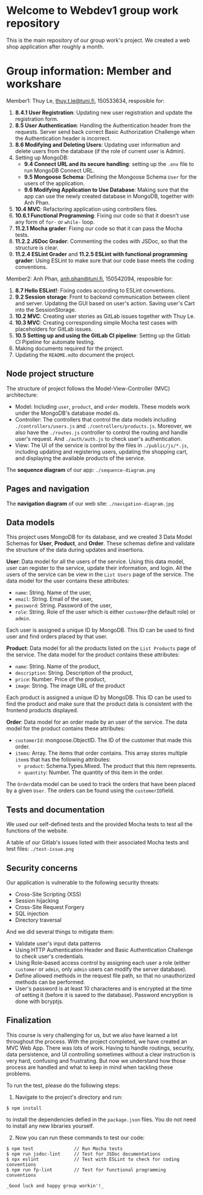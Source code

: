 # Welcome to Webdev1 group work repository

This is the main repository of our group work's project. We created a web shop application after roughly a month.

# Group information: Member and workshare

Member1:  Thuy Le, thuy.t.le@tuni.fi, 150533634, 
resposible for:
  1. **8.4.1 User Registration**: Updating new user registration and update the registration form.
  2. **8.5 User Authentication**: Handling the Authentication header from the requests. Server send back correct Basic Authorization Challenge when the Authentication header is incorrect.
  3. **8.6 Modifying and Deleting Users**: Updating user information and delete users from the database (if the role of current user is Admin).
  4. Setting up MongoDB:
     - **9.4 Connect URL and its secure handling**: setting up the `.env` file to run MongoDB Connect URL.
     - **9.5 Mongoose Schema**: Defining the Mongoose Schema `User` for the users of the application.
     - **9.6 Modifying Application to Use Database**: Making sure that the app can use the newly created database in MongoDB, together with Anh Phan.
  5. **10.4 MVC**: Refactoring application using controllers files.
  6. **10.6.1 Functional Programming**: Fixing our code so that it doesn't use any form of `for-` or `while-` loop.
  7. **11.2.1 Mocha grader**: Fixing our code so that it can pass the Mocha tests.
  8. **11.2.2 JSDoc Grader**: Commenting the codes with JSDoc, so that the structure is clear.
  9. **11.2.4 ESLint Grader** and **11.2.5 ESLint with functional programming grader**: Using ESLint to make sure that our code base meets the coding conventions.

Member2:  Anh Phan, anh.phan@tuni.fi, 150542094, 
resposible for: 
  1. **8.7 Hello ESLint!**: Fixing codes according to ESLint conventions.
  2. **9.2 Session storage**: Front to backend communication between client and server. Updating the GUI based on user's action. Saving user's Cart into the SessionStorage.
  3. **10.2 MVC**: Creating user stories as GitLab issues together with Thuy Le.
  4. **10.3 MVC**: Creating corresponding simple Mocha test cases with placeholders for GitLab issues.
  5. **10.5 Setting up and using the GitLab CI pipeline**: Setting up the Gitlab CI Pipeline for automate testing.
  6. Making documents required for the project.  
  7. Updating the `README.md`to document the project.

## Node project structure

The structure of project follows the Model-View-Controller (MVC) architecture:
- Model: Including `user`, `product`, and `order` models. These models work under the MongoDB's database model `db`.
- Controller: The controllers that control the data models including `./controllers/users.js` and `./controllers/products.js`. Moreover, we also have the `./routes.js` controller to control the routing and handle user's request. And `./auth/auth.js` to check user's authentication.
- View: The UI of the service is control by the files in `./public/js/*.js`, including updating and registering users, updating the shopping cart, and displaying the available products of the service.

The **sequence diagram** of our app: `./sequence-diagram.png`

## Pages and navigation

The **navigation diagram** of our web site: `./navigation-diagram.jpg`

## Data models

This project uses MongoDB for its database, and we created 3 Data Model Schemas for **User**, **Product**, and **Order**. These schemas define and validate the structure of the data during updates and insertions.

**User**: Data model for all the users of the service. Using this data model, user can register to the service, update their information, and login. All the users of the service can be view in the `List Users` page of the service. The data model for the user contains these attributes:

- `name`: String. Name of the user,
- `email`: String. Email of the user,
- `password`: String. Password of the user,
- `role`: String. Role of the user which is either `customer`(the default role) or `admin`.

Each user is assigned a unique ID by MongoDB. This ID can be used to find user and find orders placed by that user.

**Product**: Data model for all the products listed on the `List Products` page of the service. The data model for the product contains these attributes:

- `name`: String. Name of the product,
- `description`: String. Description of the product,
- `price`: Number. Price of the product,
- `image`: String. The image URL of the product

Each product is assigned a unique ID by MongoDB. This ID can be used to find the product and make sure that the product data is consistent with the frontend products displayed.

**Order**: Data model for an order made by an user of the service. The data model for the product contains these attributes:

- `customerId`: mongoose.ObjectID. The ID of the customer that made this order.
- `items`: Array. The items that order contains. This array stores multiple `item`s that has the following attributes:
    - `product`: Schema.Types.Mixed. The product that this item represents.
    - `quantity`: Number. The quantity of this item in the order.

The `Order`data model can be used to track the orders that have been placed by a given `User`. The orders can be found using the `customerID`field.

## Tests and documentation

We used our self-defined tests and the provided Mocha tests to test all the functions of the website.

A table of our Gitlab's issues listed with their associated Mocha tests and test files: `./test-issue.png`

## Security concerns

Our application is vulnerable to the following security threats:

- Cross-Site Scripting (XSS)
- Session hijacking
- Cross-Site Request Forgery
- SQL injection
- Directory traversal

And we did several things to mitigate them:
- Validate user's input data patterns
- Using HTTP Authentication Header and Basic Authentication Challenge to check user's credentials.
- Using Role-based access control by assigning each user a role (either `customer` or `admin`, only `admin` users can modify the server database).
- Define allowed methods in the request file path, so that no unauthorized methods can be performed.
- User's password is at least 10 characteres and is encrypted at the time of setting it (before it is saved to the database). Password encryption is done with bcryptjs.

## Finalization

This course is very challenging for us, but we also have learned a lot throughout the process. With the project completed, we have created an MVC Web App. There was lots of work. Having to handle routings, security, data persistence, and UI controlling sometimes without a clear instruction is very hard, confusing and frustrating. But now we understand how those process are handled and what to keep in mind when tackling these problems.


To run the test, please do the following steps:
1. Navigate to the project's directory and run:
```
$ npm install
```
to install the dependencies defied in the `package.json` files. You do not need to install any new libraries yourself.

2. Now you can run these commands to test our code:

```
$ npm test               // Run Mocha tests
$ npm run jsdoc-lint     // Test for JSDoc documentations
$ npx eslint             // Test with ESLint to check for coding conventions
$ npm run fp-lint        // Test for functional programming conventions    

_Good luck and happy group workin'!_
